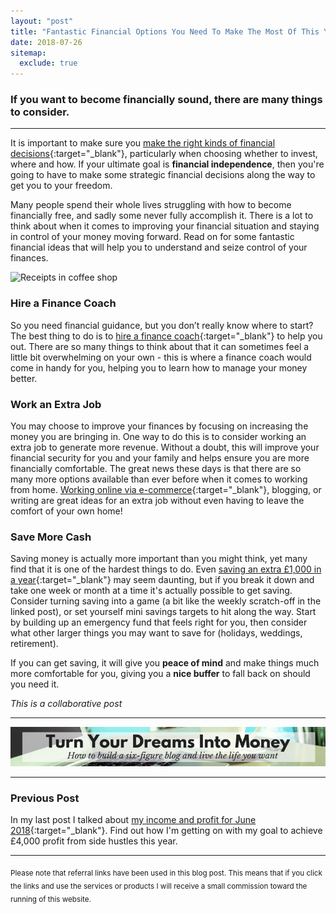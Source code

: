 ```yaml
---
layout: "post"
title: "Fantastic Financial Options You Need To Make The Most Of This Year"
date: 2018-07-26
sitemap:
  exclude: true
---
```

### If you want to become financially sound, there are many things to consider.
***

It is important to make sure you [make the right kinds of financial decisions](https://www.crosswalk.com/family/finances/budget/how-to-make-the-right-financial-decisions-11564290.html){:target="_blank"}, particularly when choosing whether to invest, where and how. If your ultimate goal is **financial independence**, then you're going to have to make some strategic financial decisions along the way to get you to your freedom. 

Many people spend their whole lives struggling with how to become financially free, and sadly some never fully accomplish it. There is a lot to think about when it comes to improving your financial situation and staying in control of your money moving forward. Read on for some fantastic financial ideas that will help you to understand and seize control of your finances. 

![Receipts in coffee shop](/i/2018/financial-options-1.jpg)

### Hire a Finance Coach
So you need financial guidance, but you don’t really know where to start? The best thing to do is to [hire a finance coach](https://financialmentor.com/financial-coaching/benefits/top-15-reasons-to-hire-a-money-coach){:target="_blank"} to help you out. There are so many things to think about that it can sometimes feel a little bit overwhelming on your own - this is where a finance coach would come in handy for you, helping you to learn how to manage your money better. 

### Work an Extra Job 
You may choose to improve your finances by focusing on increasing the money you are bringing in. One way to do this is to consider working an extra job to generate more revenue. Without a doubt, this will improve your financial security for you and your family and helps ensure you are more financially comfortable. The great news these days is that there are so many more options available than ever before when it comes to working from home. [Working online via e-commerce](https://selfstartr.com/start-ecommerce-business/){:target="_blank"}, blogging, or writing are great ideas for an extra job without even having to leave the comfort of your own home! 

### Save More Cash
Saving money is actually more important than you might think, yet many find that it is one of the hardest things to do. Even [saving an extra £1,000 in a year](/posts/save-one-thousand-pounds.html){:target="_blank"} may seem daunting, but if you break it down and take one week or month at a time it's actually possible to get saving. Consider turning saving into a game (a bit like the weekly scratch-off in the linked post), or set yourself mini savings targets to hit along the way. Start by building up an emergency fund that feels right for you, then consider what other larger things you may want to save for (holidays, weddings, retirement).

If you can get saving, it will give you **peace of mind** and make things much more comfortable for you, giving you a **nice buffer** to fall back on should you need it.

*This is a collaborative post*

***

<!-- START ADVERTISER: Emma Drew turn your dreams course -->
<center>
<a href="http://bit.ly/turnyourdreamsintomoney" target="_blank"><img src='/aff/turn-your-dreams-into-money-728x90.png' alt='Turn Your Dreams Into Money link to course' /></a>
</center>
<!-- END ADVERTISER: Emma Drew turn your dreams course -->

***

### Previous Post

In my last post I talked about [my income and profit for June 2018](/posts/june-2018-income-report.html){:target="_blank"}. Find out how I'm getting on with my goal to achieve £4,000 profit from side hustles this year.

***

<sub>Please note that referral links have been used in this blog post. This means that if you click the links and use the services or products I will receive a small commission toward the running of this website.</sub>











